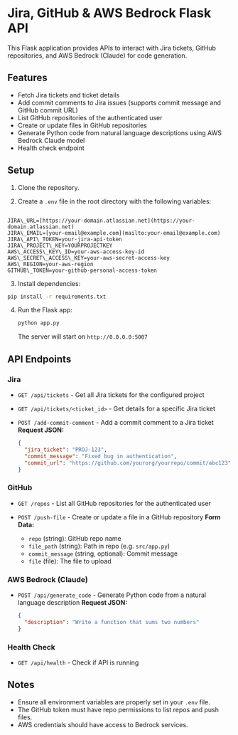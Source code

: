 # Jira, GitHub & AWS Bedrock Flask API

This Flask application provides APIs to interact with Jira tickets, GitHub repositories, and AWS Bedrock (Claude) for code generation.

## Features

- Fetch Jira tickets and ticket details
- Add commit comments to Jira issues (supports commit message and GitHub commit URL)
- List GitHub repositories of the authenticated user
- Create or update files in GitHub repositories
- Generate Python code from natural language descriptions using AWS Bedrock Claude model
- Health check endpoint

## Setup

1. Clone the repository.

2. Create a `.env` file in the root directory with the following variables:

```

JIRA\_URL=[https://your-domain.atlassian.net](https://your-domain.atlassian.net)
JIRA\_EMAIL=[your-email@example.com](mailto:your-email@example.com)
JIRA\_API\_TOKEN=your-jira-api-token
JIRA\_PROJECT\_KEY=YOURPROJECTKEY
AWS\_ACCESS\_KEY\_ID=your-aws-access-key-id
AWS\_SECRET\_ACCESS\_KEY=your-aws-secret-access-key
AWS\_REGION=your-aws-region
GITHUB\_TOKEN=your-github-personal-access-token

````

3. Install dependencies:

```bash
pip install -r requirements.txt
````

4. Run the Flask app:

   ```bash
   python app.py
   ```

   The server will start on `http://0.0.0.0:5007`

## API Endpoints

### Jira

* `GET /api/tickets` - Get all Jira tickets for the configured project
* `GET /api/tickets/<ticket_id>` - Get details for a specific Jira ticket
* `POST /add-commit-comment` - Add a commit comment to a Jira ticket
  **Request JSON:**

  ```json
  {
    "jira_ticket": "PROJ-123",
    "commit_message": "Fixed bug in authentication",
    "commit_url": "https://github.com/yourorg/yourrepo/commit/abc123"  // optional
  }
  ```

### GitHub

* `GET /repos` - List all GitHub repositories for the authenticated user
* `POST /push-file` - Create or update a file in a GitHub repository
  **Form Data:**

  * `repo` (string): GitHub repo name
  * `file_path` (string): Path in repo (e.g. `src/app.py`)
  * `commit_message` (string, optional): Commit message
  * `file` (file): The file to upload

### AWS Bedrock (Claude)

* `POST /api/generate_code` - Generate Python code from a natural language description
  **Request JSON:**

  ```json
  {
    "description": "Write a function that sums two numbers"
  }
  ```

### Health Check

* `GET /api/health` - Check if API is running

## Notes

* Ensure all environment variables are properly set in your `.env` file.
* The GitHub token must have repo permissions to list repos and push files.
* AWS credentials should have access to Bedrock services.
